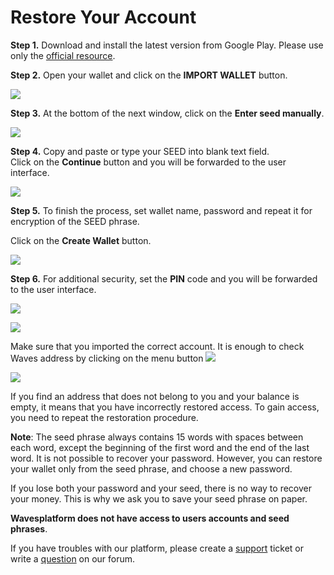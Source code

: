 # Restore Your Account

**Step 1.** Download and install the latest version from Google Play. Please use only the [official resource](https://play.google.com/store/apps/details?id=com.wavesplatform.wallet).

**Step 2.** Open your wallet and click on the **IMPORT WALLET** button.

![](/_assets/account_restoring_android_01.png)

**Step 3.** At the bottom of the next window, click on the **Enter seed manually**.

![](/_assets/account_restoring_android_02.png)

**Step 4.** Copy and paste or type your SEED into blank text field.  
Click on the **Continue** button and you will be forwarded to the user interface.

![](/_assets/account_restoring_android_03.png)

**Step 5.** To finish the process, set wallet name, password and repeat it for encryption of the SEED phrase.

Click on the **Create Wallet** button.

![](/_assets/account_restoring_android_04.png)

**Step 6.** For additional security, set the **PIN** code and you will be forwarded to the user interface.

![](/_assets/account_restoring_android_05.png)

![](/_assets/account_restoring_android_06.png)

Make sure that you imported the correct account. It is enough to check Waves address by clicking on the menu button ![](/_assets/account_restoring_android_07.png)

![](/_assets/account_restoring_android_08.png)

If you find an address that does not belong to you and your balance is empty, it means that you have incorrectly restored access. To gain access, you need to repeat the restoration procedure.

**Note**: The seed phrase always contains 15 words with spaces between each word, except the beginning of the first word and the end of the last word. It is not possible to recover your password. However, you can restore your wallet only from the seed phrase, and choose a new password.

If you lose both your password and your seed, there is no way to recover your money. This is why we ask you to save your seed phrase on paper.

**Wavesplatform does not have access to users accounts and seed phrases**.

If you have troubles with our platform, please create a [support](https://support.wavesplatform.com/) ticket or write a [question](https://forum.wavesplatform.com/) on our forum.
